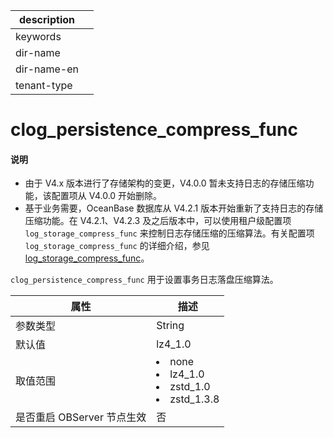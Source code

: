 |description||
|---|---|
|keywords||
|dir-name||
|dir-name-en||
|tenant-type||

# clog_persistence_compress_func

<main id="notice" type='explain'>
<h4>说明</h4>
<ul><li>由于 V4.x 版本进行了存储架构的变更，V4.0.0 暂未支持日志的存储压缩功能，该配置项从 V4.0.0 开始删除。</li>
<li>基于业务需要，OceanBase 数据库从 V4.2.1 版本开始重新了支持日志的存储压缩功能。在 V4.2.1、V4.2.3 及之后版本中，可以使用租户级配置项 <code>log_storage_compress_func</code> 来控制日志存储压缩的压缩算法。有关配置项 <code>log_storage_compress_func</code> 的详细介绍，参见 <a href="27100.log_storage_compress_func.md">log_storage_compress_func</a>。</li></ul>
</main>

`clog_persistence_compress_func` 用于设置事务日志落盘压缩算法。

|      **属性**      |                                    **描述**                                              |
|------------------|----------------------------------------------------------------------------------------------------|
| 参数类型             | String                              |
| 默认值              | lz4_1.0   |
| 取值范围             | </li><li> none   </li><li> lz4_1.0   </li><li> zstd_1.0   </li><li> zstd_1.3.8    |
| 是否重启 OBServer 节点生效 | 否      |


